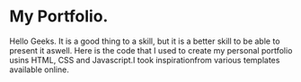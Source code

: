 # My Portfolio. 
Hello Geeks. It is a good thing to a skill, but it is a better skill to be able to present it aswell.
Here is the code that I used to create my personal portfolio usins HTML, CSS and Javascript.I took inspirationfrom various templates available online.
